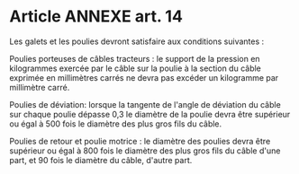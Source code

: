 # Article ANNEXE art. 14

Les galets et les poulies devront satisfaire aux conditions suivantes :

Poulies porteuses de câbles tracteurs : le support de la pression en kilogrammes exercée par le câble sur la poulie à la section du câble exprimée en millimètres carrés ne devra pas excéder un kilogramme par millimètre carré.

Poulies de déviation: lorsque la tangente de l'angle de déviation du câble sur chaque poulie dépasse 0,3 le diamètre de la poulie devra être supérieur ou égal à 500 fois le diamètre des plus gros fils du câble.

Poulies de retour et poulie motrice : le diamètre des poulies devra être supérieur ou égal à 800 fois le diamètre des plus gros fils du câble d'une part, et 90 fois le diamètre du câble, d'autre part.

